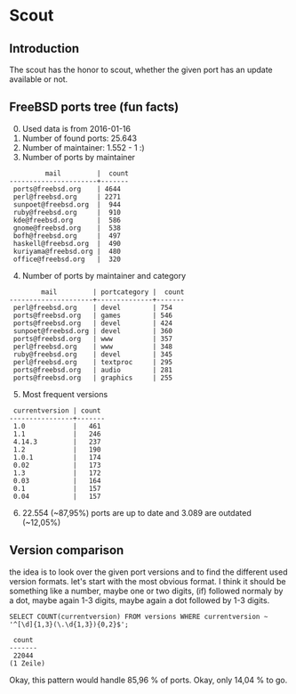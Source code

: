 # Scout
## Introduction

The scout has the honor to scout, whether the given port has an update available or not.

## FreeBSD ports tree (fun facts)

0. Used data is from 2016-01-16
1. Number of found ports: 25.643
2. Number of maintainer: 1.552 - 1 :)
3. Number of ports by maintainer

```postgresql
         mail         |  count
----------------------+-------
 ports@freebsd.org    | 4644
 perl@freebsd.org     | 2271
 sunpoet@freebsd.org  |  944
 ruby@freebsd.org     |  910
 kde@freebsd.org      |  586
 gnome@freebsd.org    |  538
 bofh@freebsd.org     |  497
 haskell@freebsd.org  |  490
 kuriyama@freebsd.org |  480
 office@freebsd.org   |  320
````

4. Number of ports by maintainer and category

```postgresql
        mail         | portcategory |  count
---------------------+--------------+-------
 perl@freebsd.org    | devel        | 754
 ports@freebsd.org   | games        | 546
 ports@freebsd.org   | devel        | 424
 sunpoet@freebsd.org | devel        | 360
 ports@freebsd.org   | www          | 357
 perl@freebsd.org    | www          | 348
 ruby@freebsd.org    | devel        | 345
 perl@freebsd.org    | textproc     | 295
 ports@freebsd.org   | audio        | 281
 ports@freebsd.org   | graphics     | 255
````

5. Most frequent versions

```postgresql
 currentversion | count 
----------------+-------
 1.0            |   461
 1.1            |   246
 4.14.3         |   237
 1.2            |   190
 1.0.1          |   174
 0.02           |   173
 1.3            |   172
 0.03           |   164
 0.1            |   157
 0.04           |   157
````

6. 22.554 (~87,95%) ports are up to date and 3.089 are outdated (~12,05%)

## Version comparison

the idea is to look over the given port versions and to find the different used version formats.
let's start with the most obvious format. I think it should be something like a number, maybe one or two digits, (if) followed
normaly by a dot, maybe again 1-3 digits, maybe again a dot followed by 1-3 digits.

```postgresql
SELECT COUNT(currentversion) FROM versions WHERE currentversion ~ '^[\d]{1,3}(\.\d{1,3}){0,2}$';

 count 
-------
 22044
(1 Zeile)
````

Okay, this pattern would handle 85,96 % of ports. Okay, only 14,04 % to go.